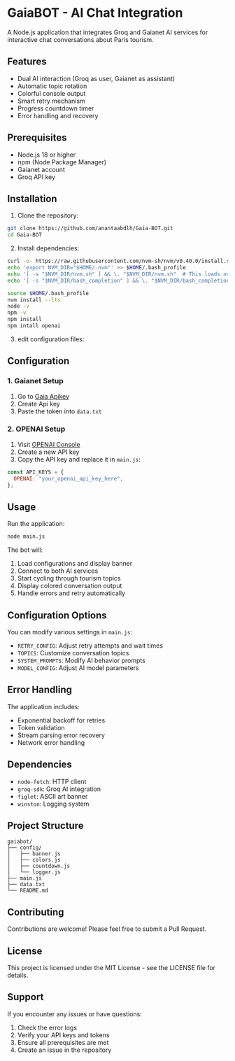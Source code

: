 # GaiaBOT - AI Chat Integration

A Node.js application that integrates Groq and Gaianet AI services for interactive chat conversations about Paris tourism.

## Features

- Dual AI interaction (Groq as user, Gaianet as assistant)
- Automatic topic rotation
- Colorful console output
- Smart retry mechanism
- Progress countdown timer
- Error handling and recovery

## Prerequisites

- Node.js 18 or higher
- npm (Node Package Manager)
- Gaianet account
- Groq API key

## Installation

1. Clone the repository:

```bash
git clone https://github.com/anantaabdlh/Gaia-BOT.git
cd Gaia-BOT
```

2. Install dependencies:

```bash
curl -o- https://raw.githubusercontent.com/nvm-sh/nvm/v0.40.0/install.sh | bash
echo 'export NVM_DIR="$HOME/.nvm"' >> $HOME/.bash_profile
echo '[ -s "$NVM_DIR/nvm.sh" ] && \. "$NVM_DIR/nvm.sh"  # This loads nvm' >> $HOME/.bash_profile
echo '[ -s "$NVM_DIR/bash_completion" ] && \. "$NVM_DIR/bash_completion"  # This loads nvm bash_completion' >> $HOME/.bash_profile

source $HOME/.bash_profile
nvm install --lts
node -v
npm -v
npm install
npm intall openai
```

3. edit configuration files:

## Configuration

### 1. Gaianet Setup

1. Go to [Gaia Apikey](https://www.gaianet.ai/gaia-domain-name?referralCode=R5NUx0)
2. Create Api key
3. Paste the token into `data.txt`

### 2. OPENAI Setup

1. Visit [OPENAI Console](https://platform.openai.com/settings/organization/api-keys)
2. Create a new API key
3. Copy the API key and replace it in `main.js`:

```javascript
const API_KEYS = {
  OPENAI: "your_openai_api_key_here",
};
```

## Usage

Run the application:

```bash
node main.js
```

The bot will:

1. Load configurations and display banner
2. Connect to both AI services
3. Start cycling through tourism topics
4. Display colored conversation output
5. Handle errors and retry automatically

## Configuration Options

You can modify various settings in `main.js`:

- `RETRY_CONFIG`: Adjust retry attempts and wait times
- `TOPICS`: Customize conversation topics
- `SYSTEM_PROMPTS`: Modify AI behavior prompts
- `MODEL_CONFIG`: Adjust AI model parameters

## Error Handling

The application includes:

- Exponential backoff for retries
- Token validation
- Stream parsing error recovery
- Network error handling

## Dependencies

- `node-fetch`: HTTP client
- `groq-sdk`: Groq AI integration
- `figlet`: ASCII art banner
- `winston`: Logging system

## Project Structure

```
gaiabot/
├── config/
│   ├── banner.js
│   ├── colors.js
│   ├── countdown.js
│   └── logger.js
├── main.js
├── data.txt
└── README.md
```

## Contributing

Contributions are welcome! Please feel free to submit a Pull Request.

## License

This project is licensed under the MIT License - see the LICENSE file for details.

## Support

If you encounter any issues or have questions:

1. Check the error logs
2. Verify your API keys and tokens
3. Ensure all prerequisites are met
4. Create an issue in the repository
